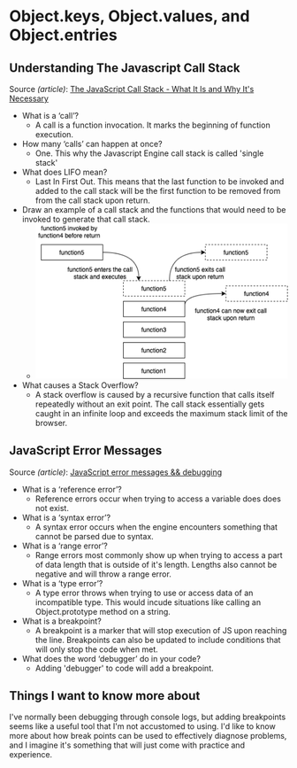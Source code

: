 # Object.keys, Object.values, and Object.entries

## Understanding The Javascript Call Stack

Source *(article)*: [The JavaScript Call Stack - What It Is and Why It's Necessary](https://www.freecodecamp.org/news/understanding-the-javascript-call-stack-861e41ae61d4/)

* What is a ‘call’?
  * A call is a function invocation. It marks the beginning of function execution.
* How many ‘calls’ can happen at once?
  * One. This why the Javascript Engine call stack is called 'single stack'
* What does LIFO mean?
  * Last In First Out. This means that the last function to be invoked and added to the call stack will be the first function to be removed from from the call stack upon return.
* Draw an example of a call stack and the functions that would need to be invoked to generate that call stack.
  * ![Drawing](img/call-stack.drawio.png)
* What causes a Stack Overflow?
  * A stack overflow is caused by a recursive function that calls itself repeatedly without an exit point. The call stack essentially gets caught in an infinite loop and exceeds the maximum stack limit of the browser.

## JavaScript Error Messages

Source *(article)*: [JavaScript error messages && debugging](https://codeburst.io/javascript-error-messages-debugging-d23f84f0ae7c)

* What is a ‘reference error’?
  * Reference errors occur when trying to access a variable does does not exist.
* What is a ‘syntax error’?
  * A syntax error occurs when the engine encounters something that cannot be parsed due to syntax.
* What is a ‘range error’?
  * Range errors most commonly show up when trying to access a part of data length that is outside of it's length. Lengths also cannot be negative and will throw a range error.
* What is a ‘type error’?
  * A type error throws when trying to use or access data of an incompatible type. This would incude situations like calling an Object.prototype method on a string.
* What is a breakpoint?
  * A breakpoint is a marker that will stop execution of JS upon reaching the line. Breakpoints can also be updated to include conditions that will only stop the code when met.
* What does the word ‘debugger’ do in your code?
  * Adding 'debugger' to code will add a breakpoint.

## Things I want to know more about

I've normally been debugging through console logs, but adding breakpoints seems like a useful tool that I'm not accustomed to using. I'd like to know more about how break points can be used to effectively diagnose problems, and I imagine it's something that will just come with practice and experience.
